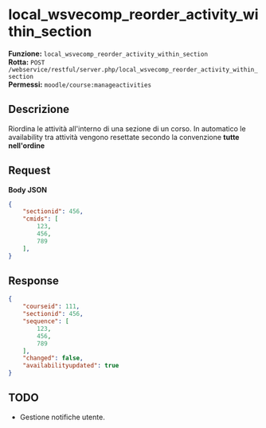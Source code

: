 
# local_wsvecomp_reorder_activity_within_section

**Funzione:** `local_wsvecomp_reorder_activity_within_section`  
**Rotta:** `POST /webservice/restful/server.php/local_wsvecomp_reorder_activity_within_section`  
**Permessi:** `moodle/course:manageactivities`

## Descrizione
Riordina le attività all'interno di una sezione di un corso. In automatico le availability tra attività vengono resettate secondo la convenzione **tutte nell'ordine**

## Request
**Body JSON**
```json
{
    "sectionid": 456,
    "cmids": [
        123,
        456,
        789
    ],
}
```

## Response
```json
{
    "courseid": 111,
    "sectionid": 456,
    "sequence": [
        123,
        456,
        789
    ],
    "changed": false,
    "availabilityupdated": true
}
```

## TODO
- Gestione notifiche utente.